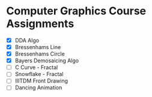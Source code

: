 # Computer Graphics Course Assignments

- [x]	DDA Algo 
- [x]	Bressenhams Line
- [x]	Bressenhams Circle
- [x]	Bayers Demosaicing Algo
- [ ]	C Curve - Fractal
- [ ]	Snowflake - Fractal
- [ ]	IIITDM Front Drawing
- [ ]	Dancing Animation